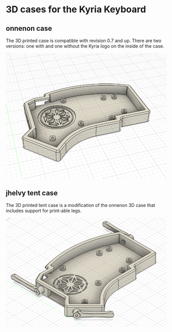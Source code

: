 # 3D cases for the Kyria Keyboard

## onnenon case

The 3D printed case is compatible with revision 0.7 and up. There are two versions: one with and one without the Kyria logo on the inside of the case.

![Kyria 3D Printed Case](./onnenon_case/images/kyria_logo_case.png)

## jhelvy tent case

The 3D printed tent case is a modification of the onnenon 3D case that includes support for print-able legs.

![Kyria 3D Printed Tent Case](./jhelvy_tent_case/images/kyria_tent_case.png)
